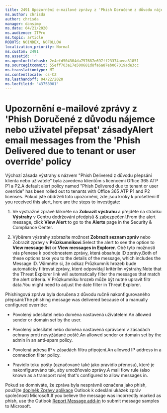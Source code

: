 ```yaml
---
title: 2491 Upozornění e-mailové zprávy z 'Phish Doručené z důvodu nájemce nebo uživatel přepsat' zásady
ms.author: chrisda
author: chrisda
manager: dansimp
ms.date: 04/21/2020
ms.audience: ITPro
ms.topic: article
ROBOTS: NOINDEX, NOFOLLOW
localization_priority: Normal
ms.custom: 2491
ms.assetid: ''
ms.openlocfilehash: 2e4efd504304da757687e697ff23374aeea31851
ms.sourcegitcommit: 55eff703a17e500681d8fa6a87eb067019ade3cc
ms.translationtype: MT
ms.contentlocale: cs-CZ
ms.lasthandoff: 04/22/2020
ms.locfileid: "43758901"
---
```

# <a name="alert-email-messages-from-the-phish-delivered-due-to-tenant-or-user-override-policy"></a><span data-ttu-id="2aab0-102">Upozornění e-mailové zprávy z 'Phish Doručené z důvodu nájemce nebo uživatel přepsat' zásady</span><span class="sxs-lookup"><span data-stu-id="2aab0-102">Alert email messages from the 'Phish Delivered due to tenant or user override' policy</span></span>

<span data-ttu-id="2aab0-103">Výchozí zásada výstrahy s názvem "Phish Delivered z důvodu přepsání klienta nebo uživatele" byla zavedena klientům s licencemi Office 365 ATP P1 a P2.</span><span class="sxs-lookup"><span data-stu-id="2aab0-103">A default alert policy named "Phish Delivered due to tenant or user override" has been rolled out to tenants with Office 365 ATP P1 and P2 licenses.</span></span> <span data-ttu-id="2aab0-104">Pokud jste obdrželi toto upozornění, zde jsou kroky k prošetření:</span><span class="sxs-lookup"><span data-stu-id="2aab0-104">If you received this alert, here are the steps to investigate:</span></span>

1. <span data-ttu-id="2aab0-105">Ve výstražné zprávě klikněte na **Zobrazit výstrahu** a přejděte na stránku **Výstrahy** v Centru dodržování předpisů & zabezpečení.</span><span class="sxs-lookup"><span data-stu-id="2aab0-105">From the alert message, click **View Alert** to go to the **Alerts** page in the Security & Compliance Center.</span></span>

2. <span data-ttu-id="2aab0-106">Výběrem výstrahy zobrazíte možnost **Zobrazit seznam zpráv** nebo Zobrazit zprávy v **Průzkumníkovi**.</span><span class="sxs-lookup"><span data-stu-id="2aab0-106">Select the alert to see the option to **View message list** or **View messages in Explorer**.</span></span> <span data-ttu-id="2aab0-107">Obě tyto možnosti vás přenese k podrobnostem zprávy, která obsahuje ID zprávy.</span><span class="sxs-lookup"><span data-stu-id="2aab0-107">Both of these options take you to the details of the message, which includes the Message ID.</span></span> <span data-ttu-id="2aab0-108">Všimněte si, že odkaz Průzkumník hrozeb bude automaticky filtrovat zprávy, které odpovídají kritériím výstrahy.</span><span class="sxs-lookup"><span data-stu-id="2aab0-108">Note that the Threat Explorer link will automatically filter the messages that match the alert criteria.</span></span> <span data-ttu-id="2aab0-109">V Průzkumníku hrozeb může být nutné upravit filtr data.</span><span class="sxs-lookup"><span data-stu-id="2aab0-109">You might need to adjust the date filter in Threat Explorer.</span></span>

<span data-ttu-id="2aab0-110">Phishingová zpráva byla doručena z důvodu ručně nakonfigurovaného přepsání:</span><span class="sxs-lookup"><span data-stu-id="2aab0-110">The phishing message was delivered because of a manually configured override:</span></span>

- <span data-ttu-id="2aab0-111">Povolený odesílatel nebo doména nastavená uživatelem.</span><span class="sxs-lookup"><span data-stu-id="2aab0-111">An allowed sender or domain set by the user.</span></span>

- <span data-ttu-id="2aab0-112">Povolený odesílatel nebo doména nastavená správcem v zásadách ochrany proti nevyžádané poště.</span><span class="sxs-lookup"><span data-stu-id="2aab0-112">An allowed sender or domain set by the admin in an anti-spam policy.</span></span>

- <span data-ttu-id="2aab0-113">Povolená adresa IP v zásadách filtru připojení.</span><span class="sxs-lookup"><span data-stu-id="2aab0-113">An allowed IP address in a connection filter policy.</span></span>

- <span data-ttu-id="2aab0-114">Pravidlo toku pošty (označované také jako pravidlo přenosu), které je nakonfigurováno tak, aby umožňovalo zprávy.</span><span class="sxs-lookup"><span data-stu-id="2aab0-114">A mail flow rule (also known as a transport rule) that's configured to allow messages in.</span></span>

<span data-ttu-id="2aab0-115">Pokud se domníváte, že zpráva byla nesprávně označena jako phish, použijte [doplněk Zprávy aplikace](https://support.office.com/article/b5caa9f1-cdf3-4443-af8c-ff724ea719d2) Outlook k odeslání ukázek zpráv společnosti Microsoft.</span><span class="sxs-lookup"><span data-stu-id="2aab0-115">If you believe the message was incorrectly marked as phish, use the Outlook [Report Message add-in](https://support.office.com/article/b5caa9f1-cdf3-4443-af8c-ff724ea719d2) to submit message samples to Microsoft.</span></span>
